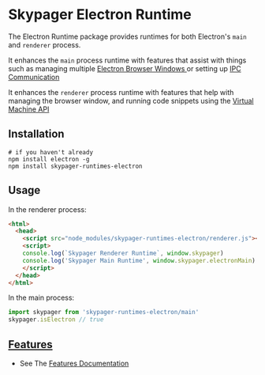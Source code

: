 # Skypager Electron Runtime

The Electron Runtime package provides runtimes for both Electron's `main` and `renderer` process.

It enhances the `main` process runtime with features that assist with things such as managing multiple [Electron Browser Windows ](features/main/window-manager.js) or setting up [IPC Communication](features/main/ipc-helpers.js)

It enhances the `renderer` process runtime with features that help with managing the browser window, and running code snippets using the [Virtual Machine API](features/renderer/vm-bindings.js)

## Installation

```shell
# if you haven't already
npm install electron -g
npm install skypager-runtimes-electron
```

## Usage

In the renderer process:

```html
<html>
  <head>
    <script src="node_modules/skypager-runtimes-electron/renderer.js"></script>
    <script>
    console.log(`Skypager Renderer Runtime`, window.skypager)
    console.log('Skypager Main Runtime', window.skypager.electronMain)
    </script>
  </head>
</html>
```

In the main process:

```javascript
import skypager from 'skypager-runtimes-electron/main'
skypager.isElectron // true
```

## [Features](features)

- See The [Features Documentation](features/README.md)
